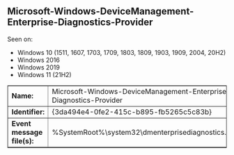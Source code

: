## Microsoft-Windows-DeviceManagement-Enterprise-Diagnostics-Provider

Seen on:
* Windows 10 (1511, 1607, 1703, 1709, 1803, 1809, 1903, 1909, 2004, 20H2)
* Windows 2016
* Windows 2019
* Windows 11 (21H2)

<table border="1" class="docutils">
  <tbody>
    <tr>
      <td><b>Name:</b></td>
      <td>Microsoft-Windows-DeviceManagement-Enterprise-Diagnostics-Provider</td>
    </tr>
    <tr>
      <td><b>Identifier:</b></td>
      <td>{3da494e4-0fe2-415c-b895-fb5265c5c83b}</td>
    </tr>
    <tr>
      <td><b>Event message file(s):</b></td>
      <td>%SystemRoot%\system32\dmenterprisediagnostics.dll</td>
    </tr>
  </tbody>
</table>

&nbsp;

